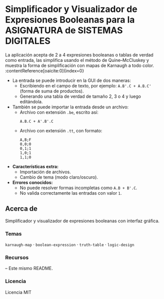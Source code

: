 # Simplificador y Visualizador de Expresiones Booleanas para la ASIGNATURA de SISTEMAS DIGITALES

La aplicación acepta de 2 a 4 expresiones booleanas o tablas de verdad como entrada, las simplifica usando el método de Quine–McCluskey y muestra la forma de simplificación con mapas de Karnaugh a todo color. :contentReference[oaicite:0]{index=0}

* La entrada se puede introducir en la GUI de dos maneras:  
  * Escribiendo en el campo de texto, por ejemplo: `A.B'.C + A.B.C'` (forma de suma de productos).  
  * Generando una tabla de verdad de tamaño 2, 3 o 4 y luego editándola.  
* También se puede importar la entrada desde un archivo:  
  * Archivo con extensión `.be`, escrito así:  
    ```  
    A.B.C + A'.B'.C  
    ```  
  * Archivo con extensión `.tt`, con formato:  
    ```  
    A,B;F  
    0,0;0  
    0,1;1  
    1,0;1  
    1,1;0  
    ```  
* **Características extra:**  
  * Importación de archivos.  
  * Cambio de tema (modo claro/oscuro).  
* **Errores conocidos:**  
  * No puede resolver formas incompletas como `A.B + B'.C`.  
  * No valida correctamente las entradas con valor `1`.  

## Acerca de

Simplificador y visualizador de expresiones booleanas con interfaz gráfica.  

### Temas

`karnaugh-map` · `boolean-expression` · `truth-table` · `logic-design`  

### Recursos

– Este mismo README.  

### Licencia

Licencia MIT
